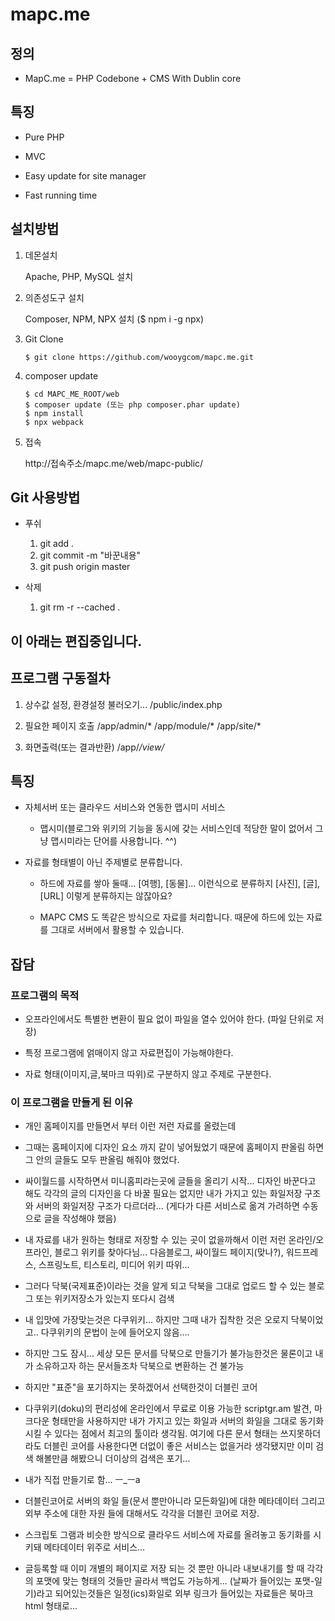 mapc.me
==================================================

정의
-------------------------------------------------------------------------------

* MapC.me = PHP Codebone + CMS With Dublin core


특징
-------------------------------------------------------------------------------

* Pure PHP

* MVC

* Easy update for site manager

* Fast running time


설치방법
-------------------------------------------------------------------------------
1. 데몬설치

    Apache, PHP, MySQL 설치

2. 의존성도구 설치

    Composer, NPM, NPX 설치 ($ npm i -g npx)

3. Git Clone

    ```
    $ git clone https://github.com/wooygcom/mapc.me.git
    ```

4. composer update

    ```
    $ cd MAPC_ME_ROOT/web
    $ composer update (또는 php composer.phar update)
    $ npm install
    $ npx webpack
    ```

5. 접속

    http://접속주소/mapc.me/web/mapc-public/


Git 사용방법
-------------------------------------------------------------------------------
* 푸쉬

    1. git add .
    2. git commit -m "바꾼내용"
    3. git push origin master

* 삭제

    1. git rm -r --cached .



이 아래는 편집중입니다.
-------------------------------------------------------------------------------


프로그램 구동절차
-------------------------------------------------------------------------------

1. 상수값 설정, 환경설정 불러오기...
    /public/index.php

2. 필요한 페이지 호출
    /app/admin/*
    /app/module/*
    /app/site/*

3. 화면출력(또는 결과반환)
    /app/*/view/*



특징
-------------------------------------------------------------------------------

* 자체서버 또는 클라우드 서비스와 연동한 맵시미 서비스

    * 맵시미(블로그와 위키의 기능을 동시에 갖는 서비스인데 적당한 말이 없어서 그냥 맵시미라는 단어를 사용합니다. ^^)

* 자료를 형태별이 아닌 주제별로 분류합니다.

    * 하드에 자료를 쌓아 둘때... [여행], [동물]... 이런식으로 분류하지 [사진], [글], [URL] 이렇게 분류하지는 않잖아요?

    * MAPC CMS 도 똑같은 방식으로 자료를 처리합니다. 때문에 하드에 있는 자료를 그대로 서버에서 활용할 수 있습니다.



잡담
-------------------------------------------------------------------------------

### 프로그램의 목적 ###

* 오프라인에서도 특별한 변환이 필요 없이 파일을 열수 있어야 한다. (파일 단위로 저장)

* 특정 프로그램에 얽매이지 않고 자료편집이 가능해야한다.

* 자료 형태(이미지,글,북마크 따위)로 구분하지 않고 주제로 구분한다.


### 이 프로그램을 만들게 된 이유 ###

* 개인 홈페이지를 만들면서 부터 이런 저런 자료를 올렸는데

* 그때는 홈페이지에 디자인 요소 까지 같이 넣어뒀었기 때문에 홈페이지 판올림 하면 그 안의 글들도 모두 판올림 해줘야 했었다.

* 싸이월드를 시작하면서 미니홈피라는곳에 글들을 올리기 시작... 디자인 바꾼다고 해도 각각의 글의 디자인을 다 바꿀 필요는 없지만 내가 가지고 있는 화일저장 구조와 서버의 화일저장 구조가 다르더라... (게다가 다른 서비스로 옮겨 가려하면 수동으로 글을 작성해야 했음)

* 내 자료를 내가 원하는 형태로 저장할 수 있는 곳이 없을까해서 이런 저런 온라인/오프라인, 블로그 위키를 찾아다님...
  다음블로그, 싸이월드 페이지(맞나?), 워드프레스, 스프링노트, 티스토리, 미디어 위키 따위...

* 그러다 닥북(국제표준)이라는 것을 알게 되고 닥북을 그대로 업로드 할 수 있는 블로그 또는 위키저장소가 있는지 또다시 검색
 
* 내 입맛에 가장맞는것은 다쿠위키... 하지만 그때 내가 집착한 것은 오로지 닥북이었고.. 다쿠위키의 문법이 눈에 들어오지 않음....

* 하지만 그도 잠시... 세상 모든 문서를 닥북으로 만들기가 불가능한것은 물론이고 내가 소유하고자 하는 문서들조차 닥북으로 변환하는 건 불가능

* 하지만 "표준"을 포기하지는 못하겠어서 선택한것이 더블린 코어

* 다쿠위키(doku)의 편리성에 온라인에서 무료로 이용 가능한 scriptgr.am 발견, 마크다운 형태만을 사용하지만 내가 가지고 있는 화일과 서버의 화일을 그대로 동기화 시킬 수 있다는 점에서 최고의 툴이라 생각됨. 여기에 다른 문서 형태는 쓰지못하더라도 더블린 코어를 사용한다면 더없이 좋은 서비스는 없을거라 생각됐지만 이미 검색 해볼만큼 해봤으니 더이상의 검색은 포기...

* 내가 직접 만들기로 함... ㅡ_ㅡa

* 더블린코어로 서버의 화일 들(문서 뿐만아니라 모든화일)에 대한 메타데이터 그리고 외부 주소에 대한 자원 들에 대해서도 각각을 더블린 코어로 저장.

* 스크립토 그램과 비슷한 방식으로 클라우드 서비스에 자료를 올려놓고 동기화를 시키돼 메타데이터 위주로 서비스...

* 글등록할 때 이미 개별의 페이지로 저장 되는 것 뿐만 아니라 내보내기를 할 때 각각의 포맷에 맞는 형태의 것들만 골라서 백업도 가능하게...
    (날짜가 들어있는 포맷-일기)라고 되어있는것들은 일정(ics)화일로 외부 링크가 들어있는 자료들은 북마크html 형태로...
